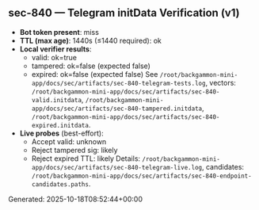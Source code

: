 <!-- BEGIN:SEC-840 -->
## sec-840 — Telegram initData Verification (v1)

- **Bot token present**: miss
- **TTL (max age)**: 1440s (≤1440 required): ok
- **Local verifier results**:
  - valid:   ok=true
  - tampered: ok=false (expected false)
  - expired: ok=false (expected false)
  See `/root/backgammon-mini-app/docs/sec/artifacts/sec-840-telegram-tests.log`, vectors: `/root/backgammon-mini-app/docs/sec/artifacts/sec-840-valid.initdata`, `/root/backgammon-mini-app/docs/sec/artifacts/sec-840-tampered.initdata`, `/root/backgammon-mini-app/docs/sec/artifacts/sec-840-expired.initdata`.
- **Live probes** (best-effort):
  - Accept valid: unknown
  - Reject tampered sig: likely
  - Reject expired TTL: likely
  Details: `/root/backgammon-mini-app/docs/sec/artifacts/sec-840-telegram-live.log`, candidates: `/root/backgammon-mini-app/docs/sec/artifacts/sec-840-endpoint-candidates.paths`.

Generated: 2025-10-18T08:52:44+00:00
<!-- END:SEC-840 -->
